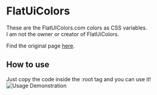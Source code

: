 # FlatUiColors
These are the FlatUIColors.com colors as CSS variables.  
I am not the owner or creator of FlatUiColors.   

Find the original page [here](http://flatuicolors.com/).   
## How to use
Just copy the code inside the :root tag and you can use it!
![Usage Demonstration](http://fs5.directupload.net/images/170427/7twfkcam.png)
